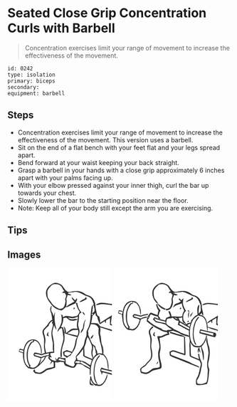 # Seated Close Grip Concentration Curls with Barbell
> Concentration exercises limit your range of movement to increase the effectiveness of the movement.

``` 
id: 0242 
type: isolation 
primary: biceps 
secondary:  
equipment: barbell 
``` 

## Steps

 - Concentration exercises limit your range of movement to increase the effectiveness of the movement. This version uses a barbell.
 - Sit on the end of a flat bench with your feet flat and your legs spread apart.
 - Bend forward at your waist keeping your back straight.
 - Grasp a barbell in your hands with a close grip approximately 6 inches apart with your palms facing up.
 - With your elbow pressed against your inner thigh, curl the bar up towards your chest.
 - Slowly lower the bar to the starting position near the floor.
 - Note: Keep all of your body still except the arm you are exercising.

## Tips


## Images

<svg width="176pt" height="300" viewBox="0 0 176 225" xmlns="http://www.w3.org/2000/svg">
  <g fill="#FFF">
    <path d="M0 0h176v60.83c-7.48.03-15.07-3.53-22.41-1-1.56.71-3.57 1.3-4.38 2.94 3.99.2 7.78-1.94 11.82-1.41 4.99.53 10.02.88 14.97 1.74V80c-6.65 4.3-13.31 8.57-19.98 12.83l.2-3.98c-.52-2.17-.74-4.4-1.38-6.54-1.06-.89-2.29-1.55-3.45-2.29-1.06-5.34-2.82-10.57-3.11-16.04-.16-5.69-2.5-11.72-7.25-15.11-3.15-2.61-7.71-2.32-10.74-5.15-5.93-4.84-14.2-5.48-21.39-3.69-2.98.67-6.57 1.44-9.03-.91-4.65-2.75-5.69-9.03-10.64-11.37-3.29-1.58-7.06-3.1-10.74-1.98-5.69 2.18-10.87 6.5-13 12.33-1.64 5.8.26 12.05 3.38 17.01 3.64 4.63 6.73 9.95 11.87 13.12 3.03 2.22 6.83 2.68 10.35 3.68 2.76-1.4 5.08-3.42 7.13-5.71 2.56.52 4.67-1.14 6.86-2.14 3.41-1.7 6.98-3.03 10.41-4.69.83 5.45 3.13 10.38 6.25 14.89-1.06 1.88-2 3.83-3.11 5.67-1.65 1.91-4.44 1.72-6.71 2.27-5.07 1.03-10.05-1.82-15.14-.61-1.01.42-1.99.88-2.95 1.4-.24-.38-.72-1.13-.96-1.51.21-.32.62-.95.82-1.26-1.45-.67-2.93-1.27-4.42-1.86.38.32 1.12.96 1.5 1.28.84 4.39.82 8.85.13 13.25-1.32 2.97-2.14 6.19-4.1 8.83-1.45 1.91-2.14 4.22-2.73 6.52 2.36-2.03 3.69-5.85 6.92-6.43.34.18 1.01.52 1.34.69.25 7.32 3.47 14.69 1.12 21.95-2.38 8.64-5.34 17.46-3.68 26.55.28-.06.84-.18 1.11-.24 1.23-1.65.6-3.82.63-5.72-.66-7.65 2.53-14.86 4.45-22.09.69-7.56.31-15.47-2.39-22.62-.64-.06-1.91-.16-2.54-.21l-.71-.31c2.39-4.74 3.9-9.78 3.93-15.14 1.64-.24 3.29-.62 4.95-.49 2.3 1.22 3.88 3.48 6.25 4.58 4.35 1.23 8.89.31 12.9-1.58-1.06 5.1-2.22 10.4-.29 15.46-3.3-.03-6.83-.89-9.98.41-3.35 1.97-6.21 4.64-9.3 6.96-.77-3.89-.01-9.34-4.38-11.25 1.85 3.65 2.18 7.65 1.79 11.66 6.92 2.38 13.9 4.56 21.06 6.12-1.25 2.63-2.47 5.33-2.78 8.26-.64 5.98-2.88 11.65-5.59 16.98a839.6 839.6 0 0 1-8.88-2.96c-2.14.97-4.28 1.95-6.39 2.97.35 2.09.43 4.28 1.25 6.26 1.73 1.29 4.14 1.78 5.15 3.9 1.43-1.05 2.81-2.15 4.13-3.34.48-.09 1.44-.28 1.92-.38 3.43-5.06 7.42-9.98 8.88-16.04 2.04-5.24 1.23-11.22 4.02-16.2 1.89-3.28 3.05-7.18 2.38-10.97-1.04-3.74-2.83-7.53-1.96-11.51.95-4.43 1.22-8.94 1.36-13.46.11-2.43 1.91-4.21 4.37-4.19-4.33-4.52-6.58-10.4-7.36-16.54l-2.75-.16c.74-2.52 3.41-5.11 1.95-7.86-1.01 1.21-2 2.44-2.99 3.69-1.84-1.97-3.62-3.99-5.47-5.94-.07 3.35 2.22 5.7 4.51 7.82-4.18 2.98-9.42 4.32-12.94 8.23-.23-.08-.69-.23-.92-.31.24-4.15 1.2-8.33.02-12.48.92-2.15 1.68-4.36 2.4-6.58 2.04.45 4.35 1.4 6.16-.21-1.68-1.22-6.01-.71-5.44-3.53 2.96-.5 5.97-.49 8.93-.95 6.93-1.89 13.21 2.66 19.23 5.45 3.04 1.29 6.55 1.72 9.08 4.02 3.52 2.74 4.71 7.31 5.96 11.38-1.51.98-3.15 2.09-3.5 4-2.48 11.17-.88 23.08-5.14 33.9-1.24 3.39-4.01 6.4-3.59 10.23.28 3.03-.29 6.02-1.63 8.75-2.2 4.59-1.52 10.12-4.5 14.38-3.64 5.61-7.56 11.04-11.82 16.19-.06 1.78.29 3.56.1 5.34-1.63 2.39-4.5 5.27-1.75 8.04-.55 1.42-1.6 2.71-2.47 4.01-4.72-.63-8.98-2.79-13.01-5.21-.02-2.82-.02-5.66-.52-8.45.38-.33 1.14-.97 1.52-1.3-4.31 1.72-8.61-.28-12.87-.99-1.06 1.49-2.11 2.98-3.16 4.47-.86-1.39-1.73-2.77-2.59-4.16.07 2.09.74 4.07 1.97 5.77 1.66.24 3.31.52 4.93.91-4.73-.5-9.83-.56-13.89-3.39-1.66-.62-2.29-2.22-2.73-3.8 1.26.21 2.54.46 3.81.68-.94-1.64-1.86-3.29-2.78-4.93l1.74-.33-1.48-.19c.19-.66.37-1.31.55-1.97 2.06-.19 4.12-.39 6.19-.6 0-3.38-.45-6.74-.23-10.12.48-7.17-1.75-14.11-2.82-21.12-.69-5.31 1.49-10.31 2.91-15.3.86 2.76 1.58 5.77 3.96 7.66-2.66-9.67-4.51-19.84-2.31-29.79-1.25 2.32-2.1 4.82-2.61 7.4-.49-2.58-1.33-5.08-2.82-7.26-2.38-3.36-.46-7.44-.51-11.17-2.57 3.12-3 7.17-1.53 10.9 1.84 4.25 1.95 8.89 2.61 13.4-3.72 1.34-5.81 4.69-7.78 7.87-2.68 4.28-8.11 6.88-8.77 12.28.08 3.47 1.96 6.59 2.33 10.03 1.02 4.98.11 10.03.23 15.04.05 3.54.96 6.98 1.45 10.47-1.65.61-3.29 1.27-4.91 1.97-4.04-.9-8.08-1.86-12.12-2.75-.75 1.13-1.5 2.26-2.26 3.38.48.95.95 1.91 1.43 2.87 3.78.86 7.61 1.76 10.99 3.73-2.2 5.62-4.07 12.6-10.26 15.07-2.78 1.64-5.74-.05-8.44-.92l1.86-1.33c-5.24-6.6-5.48-15.47-4.74-23.49.52-6.12 3.57-11.75 7.51-16.35l2.29-.2c.14-.45.44-1.35.59-1.8l.24-.84c2.51.4 4.99 1.45 6.52 3.57 3.9 5.1 5.01 11.73 5.01 18.01l.93.24c.69-6.75-.75-13.84-4.84-19.34-4.31-5.74-13.67-6.01-18.78-1.21-3.94 3.58-5.54 8.84-6.93 13.81-2.12-.5-4.21-1.16-6.38-1.37-.77 1.53-1.18 3.2-1.62 4.85 2.29 1.03 4.64 1.95 7.1 2.52-.19 8.92 1.05 19.44 8.86 25.11 3.17 1.25 6.76 1.5 10.16 1.38 6.16-2.4 10.31-7.89 14.98-12.31 2.37-2.29 3.68-5.39 4.85-8.41 1.76-.51 3.51-1.02 5.26-1.53-.41.91-1.25 2.75-1.66 3.67 1.23 2.35 3.19 4.14 5.48 5.46-.82 2.05-1.69 4.09-2.56 6.13 1.58-1.73 3.04-3.58 4.63-5.3 2.96 1.67 1.27 6.12 1.79 9.01-3.85 1.68-8.19 1.42-12.11 2.84-3.11 1.9-5.74 4.58-9.15 6-3.23 1.88-6.81-.24-10.05-.95.03-1.34-.24-2.61-.81-3.79-1.16.62-2 1.59-2.54 2.93 1.48 1.7 2.81 4.07 5.34 4.17 3.11.38 6.46 1.25 9.42-.26 3.09-1.22 5.42-3.65 8.16-5.42 4.77-1.38 9.72-2.22 14.26-4.34-.02-3.07-.05-6.15-.19-9.21 2.26.25 4.61.74 6.79-.21 2.62-1.15 5.37.11 8.01.52.08 2.22 1.29 4.02 2.59 5.71 4.75 1.16 9.26 3.95 14.3 3.45 2.81-.94 3.62-4.19 5.19-6.38 3.35-.6 6.72.23 9.79 1.56 3.29 3.32 7.65 5.24 11.84 7.14-.03 3.33-.14 6.67.16 9.99.24-.03.71-.08.95-.11 1.02-4.63-.11-9.6 1.17-14.26.89-7.81 4.24-16.07 11.52-19.94 2.17-2.04 4.92-.1 7.2.64.52.02 1.56.05 2.08.07 1.86 2.14 3.79 4.32 4.9 6.97 2.35 5.46 1.66 11.54 3.07 17.23-3.74-.82-7.6-1.45-10.98-3.36-2.15 2.21-3.56 5.76-.88 8.18.35 1.38.7 2.76 1.09 4.13.47-1.37.93-2.75 1.36-4.14 5.22 1.3 10.45 2.6 15.57 4.26V225H0V0m131.84 49.02c-.25.69-.76 2.08-1.02 2.77-3.37 1.78-6.82 3.44-9.87 5.75 4.36.58 7.88-2.6 11.71-4.11 2.13-1.16.03-3.15-.82-4.41m-20.3 18.32l.04 2.89c1.04-.66 1.81-1.59 2.43-2.64-.62-.07-1.85-.19-2.47-.25m14.67 6.87c.62 2.41 2.15 4.66 4.43 5.76-.35-2.67-1.76-4.95-4.43-5.76m1.15 27.26c-2.15 2.51-3.47 5.56-4.15 8.79 5.51-3.92 6.39-11.11 6.58-17.37.82-2.06 1.65-4.13 2.19-6.3-3.35 4.06-4.37 9.73-4.62 14.88m18.06 69.49c-.46 8.49-.68 18.51 5.64 25.07-.94-.05-2.83-.14-3.77-.19-2.44-2.46-4.61-5.3-5.32-8.77-.64-1.43-.08-3.67-1.82-4.33l-.55.08c.14 4.56-1.45 8.94-.96 13.54 1.87 2.13 4.66 1.98 7.26 1.83-.86-.72-1.6-1.7-2.68-2.1-3.76-.43-2.75-4.99-3.21-7.62 2.13 3.77 4.2 7.91 8.07 10.16 4.01.44 8.77 1.76 12.05-1.37 5.1-4.61 8.37-11.36 8.72-18.23-2.38 2.99-2.43 7.13-4.6 10.28-2.24 4.59-6.69 9.26-12.33 7.56-.86-3.08-2.65-5.79-3.58-8.84-2.1-7.08-2.03-14.62-.78-21.85 1.18-5.6 2.9-11.42 6.97-15.65 1.05-.89 1.4-2.08.94-3.41-6.96 5.77-9.07 15.28-10.05 23.84z"/>
    <path d="M69.29 35.44c2.32-2.67 4.34-6.08 7.74-7.46 4.64-.73 10.27-.53 13.56 3.35 2.53 2.32 2.69 6.37 5.81 8.14-2.04-.05-3.16 1.49-4.23 3 1.43-.11 2.85-.23 4.27-.36.77 1.3 1.63 2.55 2.3 3.9.44 2.42-.63 4.66-1.59 6.8 1.55 4.02-.08 8.1-1.43 11.92-1.31 4.04-6.7 5.67-10.24 3.55-4.47-2.53-9.46-5.19-11.72-10.07-2.17-3.3-5.68-6.03-6.08-10.23-.33-4.16-1.43-9.1 1.61-12.54zM143.89 63.64l1.29-.24c.68 2.87 2.08 5.7 1.52 8.74-.03 2.28-2.58 3.19-3.96 4.57.36-4.36 1.4-8.67 1.15-13.07zM143.3 80.99c1.76-1.59 3.47-3.23 5.15-4.9.11 1.46.21 2.91.31 4.37.6.48 1.82 1.44 2.42 1.92 1.04 4.48 2.48 8.85 4.64 12.94 2.67-1.81 5.39-3.55 8.07-5.34.54 1.24 1.11 2.47 1.72 3.68.27-1.73.48-3.47.69-5.21 2.17-1.2 4.35-2.4 6.53-3.59.03 3.72.04 7.44-.02 11.16 1.07.51 2.13 1.02 3.19 1.56v6.88c-6.59-1.86-13.18-3.73-19.69-5.86-1.4-1.61-2.6-3.51-4.47-4.62-3.46-1.04-7.17-.77-10.74-.8 1-4.01 1.79-8.08 2.2-12.19zM142.28 77.56c1.65-.42 2.18.16 1.59 1.73-1.65.46-2.18-.12-1.59-1.73zM102.4 83.74c2.19.54 4.38 1.12 6.63 1.37 3.46.22 6.56-1.54 9.69-2.71-.06 1.12-.2 3.37-.26 4.5-4.94-2.31-11.82 2.7-15.75-2.63-.08-.13-.23-.4-.31-.53z"/>
    <path d="M174.32 94.41c.64-4.09.69-8.26 1.68-12.29v13.31c-.42-.25-1.26-.76-1.68-1.02zM69.41 97.89c.98-3.64 3.11-7.24 7.03-8.21-.52 1.04-1.05 2.07-1.59 3.1 3.19 2.66 1.11 6.87.35 10.15-2.11 7.28-.78 14.92.96 22.12 1.22 5.41-1 11.29 1.39 16.44-4.2-.17-8.22 1.05-12.3 1.85-1.06-4.05-2.22-8.16-2.07-12.4-.15-4.35 1.9-8.66.31-12.95-.09-4.38-3.8-8.6-1.33-12.93 2.24-2.53 4.49-5.17 7.25-7.17m-3.24 15.84c1.09.73 2.23 1.39 3.42 1.97-.05-1.31-.54-2.51-1.13-3.65.34-1.36.67-2.72.93-4.09-1.89 1.31-2.95 3.53-3.22 5.77zM140.53 95.1c3.12.3 6.61-.05 9.28 1.91 1.55 1.28 2.98 2.87 3.75 4.75.44 3.71-.84 7.5.24 11.15 1.29 4.5 1.15 9.28 2.73 13.71 1.93 5.9 2.83 12.04 3.38 18.21-2.79-.55-5.66-.85-8.44-.06.26-3.2-1.02-6.26-2.83-8.83-.1-1.08-.19-2.15-.28-3.22-2.27-2.12-5.3-3.64-6.54-6.65-2.07-4.6-4.15-9.2-5.96-13.91l.71-.06-.14-.11c-.08-1.7-.15-3.42-.76-5.03 1.56-3.98 3.63-7.75 4.86-11.86m-.45 24.7c3.23-.21 4.36-4.42 4.99-7.1-2.29 1.7-4.7 4.16-4.99 7.1zM156.12 100.31c6.64 2.19 13.33 4.2 19.88 6.63v66.18c-1.87-.51-3.77-.93-5.66-1.34.54-9.39-.74-20.37-8.72-26.55.41-4.81.09-9.74-1.69-14.27-2.46-5.73-1.62-12.13-3.38-18.03-1.21-4.19 1.36-8.61-.43-12.62zM109.64 105.46c3.07-.7 6.28-.6 9.41-.85.61 3.31.73 6.95-1.2 9.87-5.6-1.63-11.42-2.3-16.98-4.11 2.97-1.55 5.79-3.38 8.77-4.91zM132.7 124.12c.26-2.67 1.32-5.15 2.41-7.58 3 4.08 4.65 8.84 6.59 13.47 2.26 4.83-1.03 9.93-.07 14.94-.04 3.07 1.74 5.74 2.03 8.72-4.71-.84-8.84-3.66-13.4-5.09-.77-4.12-.27-8.34-.81-12.47l-1.34-.88c.31.1.94.28 1.25.38.59-3.99 3.06-7.43 3.34-11.49zM40.68 122.46c.96-.93 3.49.02 2.53 1.43-3.99.57-5.93 4.49-7.43 7.82-3.84 7.38-4 16.11-2.73 24.16.41 4.21 3.74 7.55 3.65 11.85-5.87-3.25-8.36-10.4-8.44-16.79-.07-5.95-.49-12.18 2.01-17.75 1.69-4.9 5.44-9.05 10.41-10.72z"/>
    <path d="M143.56 140.97c.73-3.22 1-6.5 1.01-9.8 3.94 3.78 3.45 9.71 5.09 14.57-1.93 1.88-3.74 3.88-5.23 6.12-.22-3.64-1.81-7.22-.87-10.89zM116.6 149.7c4.62-3.41 7.5-8.55 11.21-12.85-.14 3.88.04 7.77-.14 11.65 4.04 3.73 9.82 4.55 14.57 7.12-.88 2.89-1.75 5.79-2.57 8.7-2.61-1.76-5.33-3.35-8.05-4.91l1.67-1.08c-.67.19-1.32.45-1.94.76-4.03-2.5-8.72-2.85-13.25-3.71.16-2.05-2.17-3.75-1.5-5.68zM19.8 140.12c1.25-3.45 4.62-.63 7.06-.61-.13.86-.39 2.58-.52 3.43-2.28-.68-4.51-1.55-6.54-2.82zM96.06 142.85c3.67-3.11 8.1-.46 11.94.76-1.42 2.68-4.22 3.74-6.62 5.29-1.68-.71-3.35-1.44-5.02-2.16-.14-1.3-.24-2.59-.3-3.89zM58.12 147.48c3.51-2.31 7.92-2.32 11.86-3.53-.06.7-.17 2.1-.22 2.8-4.03 1.47-8.82 1.15-12.26 3.89-3.93-1.23-7.98-2.14-11.79-3.68l-.13-1.11c3.98-1.63 8.34 1.54 12.54 1.63zM57.94 152.43c1.2-1.67 3.42-1.79 5.18-2.51-1.24 5.39-6.11 8.26-9.01 12.59 1.17-3.28 2.92-6.56 2.55-10.16l1.28.08zM85.68 155.47c.66-.87.9-2.58 2.33-2.44 2.71.43 5.28 1.42 7.9 2.17.32.83.63 1.67.95 2.5-3.79-.36-7.52-1.21-11.18-2.23zM114.96 157.76c2.41-.3 4.82-.45 7.25-.28 0 1.03-.01 2.07-.01 3.11-2.31.23-4.7.46-6.82-.74-.35.2-1.06.59-1.42.78.33-.96.66-1.92 1-2.87z"/>
    <path d="M122.45 160.19c.66-.87 1.32-1.73 1.98-2.6 4.87 3.03 10.23 5.42 14.43 9.4.14.55.4 1.65.53 2.19-3.93-1.86-7.61-4.21-11.53-6.09-1.78-1.02-3.58-1.99-5.41-2.9zM158.38 170.93c5.94 1.03 11.77 2.58 17.62 4.04v3.38c-5.92-1.94-12.05-3.08-18.05-4.71.11-.68.32-2.03.43-2.71z"/>
  </g>
  <g fill="#333">
    <path d="M78.49 25.77c3.68-1.12 7.45.4 10.74 1.98 4.95 2.34 5.99 8.62 10.64 11.37 2.46 2.35 6.05 1.58 9.03.91 7.19-1.79 15.46-1.15 21.39 3.69 3.03 2.83 7.59 2.54 10.74 5.15 4.75 3.39 7.09 9.42 7.25 15.11.29 5.47 2.05 10.7 3.11 16.04 1.16.74 2.39 1.4 3.45 2.29.64 2.14.86 4.37 1.38 6.54l-.2 3.98C162.69 88.57 169.35 84.3 176 80v2.12c-.99 4.03-1.04 8.2-1.68 12.29.42.26 1.26.77 1.68 1.02v2.15c-1.06-.54-2.12-1.05-3.19-1.56.06-3.72.05-7.44.02-11.16-2.18 1.19-4.36 2.39-6.53 3.59-.21 1.74-.42 3.48-.69 5.21-.61-1.21-1.18-2.44-1.72-3.68-2.68 1.79-5.4 3.53-8.07 5.34-2.16-4.09-3.6-8.46-4.64-12.94-.6-.48-1.82-1.44-2.42-1.92-.1-1.46-.2-2.91-.31-4.37a148.95 148.95 0 0 1-5.15 4.9c-.41 4.11-1.2 8.18-2.2 12.19 3.57.03 7.28-.24 10.74.8 1.87 1.11 3.07 3.01 4.47 4.62 6.51 2.13 13.1 4 19.69 5.86v2.48c-6.55-2.43-13.24-4.44-19.88-6.63 1.79 4.01-.78 8.43.43 12.62 1.76 5.9.92 12.3 3.38 18.03 1.78 4.53 2.1 9.46 1.69 14.27 7.98 6.18 9.26 17.16 8.72 26.55 1.89.41 3.79.83 5.66 1.34v1.85c-5.85-1.46-11.68-3.01-17.62-4.04-.11.68-.32 2.03-.43 2.71 6 1.63 12.13 2.77 18.05 4.71v2.23c-5.12-1.66-10.35-2.96-15.57-4.26-.43 1.39-.89 2.77-1.36 4.14-.39-1.37-.74-2.75-1.09-4.13-2.68-2.42-1.27-5.97.88-8.18 3.38 1.91 7.24 2.54 10.98 3.36-1.41-5.69-.72-11.77-3.07-17.23-1.11-2.65-3.04-4.83-4.9-6.97-.52-.02-1.56-.05-2.08-.07-2.28-.74-5.03-2.68-7.2-.64-7.28 3.87-10.63 12.13-11.52 19.94-1.28 4.66-.15 9.63-1.17 14.26-.24.03-.71.08-.95.11-.3-3.32-.19-6.66-.16-9.99-4.19-1.9-8.55-3.82-11.84-7.14-3.07-1.33-6.44-2.16-9.79-1.56-1.57 2.19-2.38 5.44-5.19 6.38-5.04.5-9.55-2.29-14.3-3.45-1.3-1.69-2.51-3.49-2.59-5.71-2.64-.41-5.39-1.67-8.01-.52-2.18.95-4.53.46-6.79.21.14 3.06.17 6.14.19 9.21-4.54 2.12-9.49 2.96-14.26 4.34-2.74 1.77-5.07 4.2-8.16 5.42-2.96 1.51-6.31.64-9.42.26-2.53-.1-3.86-2.47-5.34-4.17.54-1.34 1.38-2.31 2.54-2.93.57 1.18.84 2.45.81 3.79 3.24.71 6.82 2.83 10.05.95 3.41-1.42 6.04-4.1 9.15-6 3.92-1.42 8.26-1.16 12.11-2.84-.52-2.89 1.17-7.34-1.79-9.01-1.59 1.72-3.05 3.57-4.63 5.3.87-2.04 1.74-4.08 2.56-6.13-2.29-1.32-4.25-3.11-5.48-5.46.41-.92 1.25-2.76 1.66-3.67-1.75.51-3.5 1.02-5.26 1.53-1.17 3.02-2.48 6.12-4.85 8.41-4.67 4.42-8.82 9.91-14.98 12.31-3.4.12-6.99-.13-10.16-1.38-7.81-5.67-9.05-16.19-8.86-25.11-2.46-.57-4.81-1.49-7.1-2.52.44-1.65.85-3.32 1.62-4.85 2.17.21 4.26.87 6.38 1.37 1.39-4.97 2.99-10.23 6.93-13.81 5.11-4.8 14.47-4.53 18.78 1.21 4.09 5.5 5.53 12.59 4.84 19.34l-.93-.24c0-6.28-1.11-12.91-5.01-18.01-1.53-2.12-4.01-3.17-6.52-3.57l-.24.84c-.15.45-.45 1.35-.59 1.8l-2.29.2c-3.94 4.6-6.99 10.23-7.51 16.35-.74 8.02-.5 16.89 4.74 23.49l-1.86 1.33c2.7.87 5.66 2.56 8.44.92 6.19-2.47 8.06-9.45 10.26-15.07-3.38-1.97-7.21-2.87-10.99-3.73-.48-.96-.95-1.92-1.43-2.87.76-1.12 1.51-2.25 2.26-3.38 4.04.89 8.08 1.85 12.12 2.75 1.62-.7 3.26-1.36 4.91-1.97-.49-3.49-1.4-6.93-1.45-10.47-.12-5.01.79-10.06-.23-15.04-.37-3.44-2.25-6.56-2.33-10.03.66-5.4 6.09-8 8.77-12.28 1.97-3.18 4.06-6.53 7.78-7.87-.66-4.51-.77-9.15-2.61-13.4-1.47-3.73-1.04-7.78 1.53-10.9.05 3.73-1.87 7.81.51 11.17 1.49 2.18 2.33 4.68 2.82 7.26.51-2.58 1.36-5.08 2.61-7.4-2.2 9.95-.35 20.12 2.31 29.79-2.38-1.89-3.1-4.9-3.96-7.66-1.42 4.99-3.6 9.99-2.91 15.3 1.07 7.01 3.3 13.95 2.82 21.12-.22 3.38.23 6.74.23 10.12-2.07.21-4.13.41-6.19.6-.18.66-.36 1.31-.55 1.97l1.48.19-1.74.33c.92 1.64 1.84 3.29 2.78 4.93-1.27-.22-2.55-.47-3.81-.68.44 1.58 1.07 3.18 2.73 3.8 4.06 2.83 9.16 2.89 13.89 3.39-1.62-.39-3.27-.67-4.93-.91-1.23-1.7-1.9-3.68-1.97-5.77.86 1.39 1.73 2.77 2.59 4.16 1.05-1.49 2.1-2.98 3.16-4.47 4.26.71 8.56 2.71 12.87.99-.38.33-1.14.97-1.52 1.3.5 2.79.5 5.63.52 8.45 4.03 2.42 8.29 4.58 13.01 5.21.87-1.3 1.92-2.59 2.47-4.01-2.75-2.77.12-5.65 1.75-8.04.19-1.78-.16-3.56-.1-5.34 4.26-5.15 8.18-10.58 11.82-16.19 2.98-4.26 2.3-9.79 4.5-14.38 1.34-2.73 1.91-5.72 1.63-8.75-.42-3.83 2.35-6.84 3.59-10.23 4.26-10.82 2.66-22.73 5.14-33.9.35-1.91 1.99-3.02 3.5-4-1.25-4.07-2.44-8.64-5.96-11.38-2.53-2.3-6.04-2.73-9.08-4.02-6.02-2.79-12.3-7.34-19.23-5.45-2.96.46-5.97.45-8.93.95-.57 2.82 3.76 2.31 5.44 3.53-1.81 1.61-4.12.66-6.16.21-.72 2.22-1.48 4.43-2.4 6.58 1.18 4.15.22 8.33-.02 12.48.23.08.69.23.92.31 3.52-3.91 8.76-5.25 12.94-8.23-2.29-2.12-4.58-4.47-4.51-7.82 1.85 1.95 3.63 3.97 5.47 5.94.99-1.25 1.98-2.48 2.99-3.69 1.46 2.75-1.21 5.34-1.95 7.86l2.75.16c.78 6.14 3.03 12.02 7.36 16.54-2.46-.02-4.26 1.76-4.37 4.19-.14 4.52-.41 9.03-1.36 13.46-.87 3.98.92 7.77 1.96 11.51.67 3.79-.49 7.69-2.38 10.97-2.79 4.98-1.98 10.96-4.02 16.2-1.46 6.06-5.45 10.98-8.88 16.04-.48.1-1.44.29-1.92.38-1.32 1.19-2.7 2.29-4.13 3.34-1.01-2.12-3.42-2.61-5.15-3.9-.82-1.98-.9-4.17-1.25-6.26 2.11-1.02 4.25-2 6.39-2.97 2.95 1 5.91 1.99 8.88 2.96 2.71-5.33 4.95-11 5.59-16.98.31-2.93 1.53-5.63 2.78-8.26-7.16-1.56-14.14-3.74-21.06-6.12.39-4.01.06-8.01-1.79-11.66 4.37 1.91 3.61 7.36 4.38 11.25 3.09-2.32 5.95-4.99 9.3-6.96 3.15-1.3 6.68-.44 9.98-.41-1.93-5.06-.77-10.36.29-15.46-4.01 1.89-8.55 2.81-12.9 1.58-2.37-1.1-3.95-3.36-6.25-4.58-1.66-.13-3.31.25-4.95.49-.03 5.36-1.54 10.4-3.93 15.14l.71.31c.63.05 1.9.15 2.54.21 2.7 7.15 3.08 15.06 2.39 22.62-1.92 7.23-5.11 14.44-4.45 22.09-.03 1.9.6 4.07-.63 5.72-.27.06-.83.18-1.11.24-1.66-9.09 1.3-17.91 3.68-26.55 2.35-7.26-.87-14.63-1.12-21.95-.33-.17-1-.51-1.34-.69-3.23.58-4.56 4.4-6.92 6.43.59-2.3 1.28-4.61 2.73-6.52 1.96-2.64 2.78-5.86 4.1-8.83.69-4.4.71-8.86-.13-13.25-.38-.32-1.12-.96-1.5-1.28 1.49.59 2.97 1.19 4.42 1.86-.2.31-.61.94-.82 1.26.24.38.72 1.13.96 1.51.96-.52 1.94-.98 2.95-1.4 5.09-1.21 10.07 1.64 15.14.61 2.27-.55 5.06-.36 6.71-2.27 1.11-1.84 2.05-3.79 3.11-5.67-3.12-4.51-5.42-9.44-6.25-14.89-3.43 1.66-7 2.99-10.41 4.69-2.19 1-4.3 2.66-6.86 2.14-2.05 2.29-4.37 4.31-7.13 5.71-3.52-1-7.32-1.46-10.35-3.68-5.14-3.17-8.23-8.49-11.87-13.12-3.12-4.96-5.02-11.21-3.38-17.01 2.13-5.83 7.31-10.15 13-12.33m-9.2 9.67c-3.04 3.44-1.94 8.38-1.61 12.54.4 4.2 3.91 6.93 6.08 10.23 2.26 4.88 7.25 7.54 11.72 10.07 3.54 2.12 8.93.49 10.24-3.55 1.35-3.82 2.98-7.9 1.43-11.92.96-2.14 2.03-4.38 1.59-6.8-.67-1.35-1.53-2.6-2.3-3.9-1.42.13-2.84.25-4.27.36 1.07-1.51 2.19-3.05 4.23-3-3.12-1.77-3.28-5.82-5.81-8.14-3.29-3.88-8.92-4.08-13.56-3.35-3.4 1.38-5.42 4.79-7.74 7.46m74.6 28.2c.25 4.4-.79 8.71-1.15 13.07 1.38-1.38 3.93-2.29 3.96-4.57.56-3.04-.84-5.87-1.52-8.74l-1.29.24m-1.61 13.92c-.59 1.61-.06 2.19 1.59 1.73.59-1.57.06-2.15-1.59-1.73m-39.88 6.18c.08.13.23.4.31.53 3.93 5.33 10.81.32 15.75 2.63.06-1.13.2-3.38.26-4.5-3.13 1.17-6.23 2.93-9.69 2.71-2.25-.25-4.44-.83-6.63-1.37M69.41 97.89c-2.76 2-5.01 4.64-7.25 7.17-2.47 4.33 1.24 8.55 1.33 12.93 1.59 4.29-.46 8.6-.31 12.95-.15 4.24 1.01 8.35 2.07 12.4 4.08-.8 8.1-2.02 12.3-1.85-2.39-5.15-.17-11.03-1.39-16.44-1.74-7.2-3.07-14.84-.96-22.12.76-3.28 2.84-7.49-.35-10.15.54-1.03 1.07-2.06 1.59-3.1-3.92.97-6.05 4.57-7.03 8.21m71.12-2.79c-1.23 4.11-3.3 7.88-4.86 11.86.61 1.61.68 3.33.76 5.03l.14.11-.71.06c1.81 4.71 3.89 9.31 5.96 13.91 1.24 3.01 4.27 4.53 6.54 6.65.09 1.07.18 2.14.28 3.22 1.81 2.57 3.09 5.63 2.83 8.83 2.78-.79 5.65-.49 8.44.06-.55-6.17-1.45-12.31-3.38-18.21-1.58-4.43-1.44-9.21-2.73-13.71-1.08-3.65.2-7.44-.24-11.15-.77-1.88-2.2-3.47-3.75-4.75-2.67-1.96-6.16-1.61-9.28-1.91m-30.89 10.36c-2.98 1.53-5.8 3.36-8.77 4.91 5.56 1.81 11.38 2.48 16.98 4.11 1.93-2.92 1.81-6.56 1.2-9.87-3.13.25-6.34.15-9.41.85m23.06 18.66c-.28 4.06-2.75 7.5-3.34 11.49-.31-.1-.94-.28-1.25-.38l1.34.88c.54 4.13.04 8.35.81 12.47 4.56 1.43 8.69 4.25 13.4 5.09-.29-2.98-2.07-5.65-2.03-8.72-.96-5.01 2.33-10.11.07-14.94-1.94-4.63-3.59-9.39-6.59-13.47-1.09 2.43-2.15 4.91-2.41 7.58m-92.02-1.66c-4.97 1.67-8.72 5.82-10.41 10.72-2.5 5.57-2.08 11.8-2.01 17.75.08 6.39 2.57 13.54 8.44 16.79.09-4.3-3.24-7.64-3.65-11.85-1.27-8.05-1.11-16.78 2.73-24.16 1.5-3.33 3.44-7.25 7.43-7.82.96-1.41-1.57-2.36-2.53-1.43m102.88 18.51c-.94 3.67.65 7.25.87 10.89 1.49-2.24 3.3-4.24 5.23-6.12-1.64-4.86-1.15-10.79-5.09-14.57-.01 3.3-.28 6.58-1.01 9.8m-26.96 8.73c-.67 1.93 1.66 3.63 1.5 5.68 4.53.86 9.22 1.21 13.25 3.71.62-.31 1.27-.57 1.94-.76l-1.67 1.08c2.72 1.56 5.44 3.15 8.05 4.91.82-2.91 1.69-5.81 2.57-8.7-4.75-2.57-10.53-3.39-14.57-7.12.18-3.88 0-7.77.14-11.65-3.71 4.3-6.59 9.44-11.21 12.85m-96.8-9.58c2.03 1.27 4.26 2.14 6.54 2.82.13-.85.39-2.57.52-3.43-2.44-.02-5.81-2.84-7.06.61m76.26 2.73c.06 1.3.16 2.59.3 3.89 1.67.72 3.34 1.45 5.02 2.16 2.4-1.55 5.2-2.61 6.62-5.29-3.84-1.22-8.27-3.87-11.94-.76m-37.94 4.63c-4.2-.09-8.56-3.26-12.54-1.63l.13 1.11c3.81 1.54 7.86 2.45 11.79 3.68 3.44-2.74 8.23-2.42 12.26-3.89.05-.7.16-2.1.22-2.8-3.94 1.21-8.35 1.22-11.86 3.53m-.18 4.95l-1.28-.08c.37 3.6-1.38 6.88-2.55 10.16 2.9-4.33 7.77-7.2 9.01-12.59-1.76.72-3.98.84-5.18 2.51m27.74 3.04c3.66 1.02 7.39 1.87 11.18 2.23-.32-.83-.63-1.67-.95-2.5-2.62-.75-5.19-1.74-7.9-2.17-1.43-.14-1.67 1.57-2.33 2.44m29.28 2.29c-.34.95-.67 1.91-1 2.87.36-.19 1.07-.58 1.42-.78 2.12 1.2 4.51.97 6.82.74 0-1.04.01-2.08.01-3.11-2.43-.17-4.84-.02-7.25.28m7.49 2.43c1.83.91 3.63 1.88 5.41 2.9 3.92 1.88 7.6 4.23 11.53 6.09-.13-.54-.39-1.64-.53-2.19-4.2-3.98-9.56-6.37-14.43-9.4-.66.87-1.32 1.73-1.98 2.6z"/>
    <path d="M131.84 49.02c.85 1.26 2.95 3.25.82 4.41-3.83 1.51-7.35 4.69-11.71 4.11 3.05-2.31 6.5-3.97 9.87-5.75.26-.69.77-2.08 1.02-2.77zM153.59 59.83c7.34-2.53 14.93 1.03 22.41 1v2.27c-4.95-.86-9.98-1.21-14.97-1.74-4.04-.53-7.83 1.61-11.82 1.41.81-1.64 2.82-2.23 4.38-2.94zM111.54 67.34c.62.06 1.85.18 2.47.25-.62 1.05-1.39 1.98-2.43 2.64l-.04-2.89zM126.21 74.21c2.67.81 4.08 3.09 4.43 5.76-2.28-1.1-3.81-3.35-4.43-5.76zM127.36 101.47c.25-5.15 1.27-10.82 4.62-14.88-.54 2.17-1.37 4.24-2.19 6.3-.19 6.26-1.07 13.45-6.58 17.37.68-3.23 2-6.28 4.15-8.79zM66.17 113.73c.27-2.24 1.33-4.46 3.22-5.77-.26 1.37-.59 2.73-.93 4.09.59 1.14 1.08 2.34 1.13 3.65-1.19-.58-2.33-1.24-3.42-1.97zM140.08 119.8c.29-2.94 2.7-5.4 4.99-7.1-.63 2.68-1.76 6.89-4.99 7.1zM145.42 170.96c.98-8.56 3.09-18.07 10.05-23.84.46 1.33.11 2.52-.94 3.41-4.07 4.23-5.79 10.05-6.97 15.65-1.25 7.23-1.32 14.77.78 21.85.93 3.05 2.72 5.76 3.58 8.84 5.64 1.7 10.09-2.97 12.33-7.56 2.17-3.15 2.22-7.29 4.6-10.28-.35 6.87-3.62 13.62-8.72 18.23-3.28 3.13-8.04 1.81-12.05 1.37-3.87-2.25-5.94-6.39-8.07-10.16.46 2.63-.55 7.19 3.21 7.62 1.08.4 1.82 1.38 2.68 2.1-2.6.15-5.39.3-7.26-1.83-.49-4.6 1.1-8.98.96-13.54l.55-.08c1.74.66 1.18 2.9 1.82 4.33.71 3.47 2.88 6.31 5.32 8.77.94.05 2.83.14 3.77.19-6.32-6.56-6.1-16.58-5.64-25.07z"/>
  </g>
</svg>

<svg width="176pt" height="300" viewBox="0 0 176 225" xmlns="http://www.w3.org/2000/svg">
  <g fill="#FFF">
    <path d="M0 0h176v60.95c-8.7.04-18.4-4.3-26.35.91-.11.25-.33.74-.44.98 3.65.23 7.03-2.25 10.79-1.69 5.33.62 10.7.99 16 1.81v17.26c-6.07 4.6-13.7 7.17-18.82 12.92-.96-6.4-5.15-14.23-12.71-13.52 1.36-1 2.65-2.1 3.87-3.26.14 1.84.95 3.29 2.43 4.36.77-5.02-2.11-9.69-2.28-14.69-.01-6.54-2.22-13.78-7.95-17.53-2.82-2.25-6.86-1.9-9.58-4.32-3.99-3.32-9.09-5.09-14.27-5.11-4.68-.41-9.08 1.94-13.73 1.57-5.29-1.46-7.66-6.82-10.78-10.78-3.49-3.01-8.39-4.99-13.04-4.3-6.23 2.1-11.96 6.9-13.9 13.34-1.56 8.36 2.58 17.31 9.46 22.16-.68-4.88-6.03-7.32-6.82-12.19-.61-3.55-1.01-7.3-.14-10.84 2.1-3.73 4.95-7.23 8.45-9.71 4.82-1.31 10.96-.95 14.45 3.08 2.23 2.42 2.91 5.94 5.53 8.05-1.82.23-2.88 1.68-3.96 2.98 1.26-.11 2.53-.19 3.8-.22 1.13 1.1 2.04 2.4 3.03 3.61-.3 2.41-.92 4.75-1.8 7.01 1.33 4.47-.26 9.07-2.14 13.13-1.45 2.89-5.01 3.06-7.8 3.42.2.55.58 1.67.78 2.22 3.06.2 6.32-.81 8.25-3.3 3.29-4.58 4.39-10.53 2.81-15.97.95-2.15 1.72-4.37 2.44-6.62 2.05.49 4.4 1.54 6.16-.24-2.57-.95-5.13-1.92-7.64-3.01 5.28-.94 10.64-1.27 15.95-1.98 7.02 1.45 12.87 6.03 19.77 7.86 6.3 2.08 8.06 8.92 10.51 14.3.15 3.41.56 6.87.21 10.27-.88 1.64-2.3 2.91-3.47 4.33-.47-4.86.75-9.6 1.2-14.36-.21-.11-.62-.33-.82-.44-4.03 4.66-2.54 11.1-2.1 16.63-4.66 1.49-7.34 5.72-10.47 9.15-.44 1.5-.89 3-1.34 4.51-2.88-.37-5.47.94-7.7 2.64-.54-.23-1.62-.7-2.16-.93-.43.19-1.28.56-1.71.75l.91-.85c-1.18-1.6-3.22-1.7-4.75-2.76-2.84-1.22-3.57-4.53-5.09-6.91 2.15-.04 4.31-.3 6.35-1.03.15 2.56-.28 5.42 1.22 7.68 1.24 2.06 3.66 2.93 5.83 3.63-1.9-2.87-5.07-5.36-5.28-9.05-.42-4.8.41-10.24 4.71-13.13-1.98-3.42-4.06-6.9-4.93-10.8-.8-3.55.11-7.15.52-10.68-1.22 1.14-2.4 2.33-3.58 3.52-1.07-1.07-2.13-2.14-3.19-3.21-.46.51-.92 1.02-1.38 1.54 1.24 1.17 2.47 2.36 3.7 3.56-2.44 2.45-5.88 3.02-8.92 4.33-1.91.83-2.55 2.99-3.5 4.65-.42.43-1.26 1.27-1.67 1.69 2.46-1.25 4.56-3.09 7.02-4.33 2.98-1.14 6.05-1.99 9.04-3.1-.24 4.52 2.01 8.37 3.71 12.35-1.71 2.82-3.26 5.78-3.08 9.19-5.94 1.94-12.04-.15-18.09.73-.59-2.82-1.28-5.68-2.75-8.19-.49-1.62-3.39-.77-2.1.96.75 2.27 1.67 4.48 2.36 6.77-2.24.79-4.45 1.64-6.6 2.65-.6 1.53-1.2 3.05-1.79 4.59-3.47-1.34-7.11-2.18-10.8-2.62.75-.05 2.24-.16 2.98-.21a40.09 40.09 0 0 0-3.32-4.86c.53-3.27 1.4-6.52 3.31-9.28-2.3-3.33-5.44-6.23-5.32-10.64-.7.03-1.41.08-2.1.14.53 3.74 1.78 7.33 3.96 10.43-.83 2.49-1.25 5.1-1.45 7.72-3.75-1.12-7.39-2.58-10.98-4.13-3.69 1.08-3.4 5.94-7.02 6.86 1.45.37 2.92.7 4.39 1.01-.06-2.03 1.08-3.64 2.31-5.12 3.14 1.62 6.5 2.7 9.94 3.49 2.16.36 2.4 2.95 3.28 4.54-2.42-1.09-4.82-2.26-7.33-3.14-.85 1.21-1.69 2.42-2.52 3.64 1.68 1.71 3.33 3.43 5 5.14 5.36 1.05 10.82 1.95 16 3.71 3.51 2.94 6.82 6.2 11.01 8.22-1.41.35-2.81.7-4.21 1.05-1.78-.83-3.41-.01-4.78 1.15-2.94-.7-6.35-.8-8.57-3.14.05-.5.16-1.49.22-1.99l-1.09 1.45C71.24 99.1 63.54 94.25 57 88.13c.98-1.47 1.99-2.92 3.01-4.36-.85-.08-2.56-.26-3.41-.34-.59 2.22-.94 4.48-1.11 6.77 6.69 5.81 14.12 10.85 22.26 14.4 3.47 2.25 7.35 3.96 11.58 3.73l1.59 2.37a76.063 76.063 0 0 0-10.95 4.68c-2.24-.03-4.48.02-6.71.19 1.05 5.85 3.69 11.41 3.6 17.45.18 3.45-1.81 6.51-1.99 9.91-.23 4.37.14 8.78 1.14 13.05.79 3.57 1.99 7.2 1.41 10.89-2.24 2.17-5.68 1.52-8.48 2.26-4.78.23-7.37 4.9-11.58 6.54-3.34 2.11-7.33.51-10.68-.71-.2-1.81-.85-4.1.74-5.47 2.36-2.05 5.65-2.92 7.44-5.63 2.75-3.94 7.21-6.52 9.02-11.14 2.27-5.71.68-11.97-.46-17.76-1.18-5.87 1.84-11.73.04-17.53-.28-3.53-2.67-6.72-1.98-10.33.25-3.12 3.36-4.63 5.19-6.77-.5-.63-1.01-1.25-1.52-1.87-2.24 3.01-5.83 5.46-6.19 9.5.01 3.49 2 6.62 2.33 10.08 1.36 6.96-.82 14.09.94 21.01.93 5.94 1.86 13.47-3.28 17.84-2.64 2.07-4.51 4.86-6.77 7.28-2.9 1.8-5.73 3.71-7.86 6.43.28 2.22.75 4.4 1.3 6.56 3.97 1.22 8.44 3 12.45.95 3.43-1.3 5.82-4.55 9.51-5.23 3.56-.94 7.14-1.81 10.72-2.67 3.01-.99 2.36-4.81 2.16-7.26-1.57-7.26-4.44-14.78-2.39-22.26 2.13-7.42-.4-14.97-.84-22.42 5.86-.5 10.47-4.88 16.35-5.3-.2-1.63-.48-3.24-.84-4.83 2.41-.63 4.74-1.56 7.21-1.94 4 1.71 8.39 2.55 12.02 5.04 4.51 2.83 9.74 4.11 14.91 5.15.23-3.62-3.69-3.2-5.92-4.15-7.06-1.57-12.83-6.14-19.46-8.69-3.75-4.14-9.9-4.87-13.05-9.66.34-2.41.43-4.88 1.1-7.24 2.76-2.22 6.86-.31 9.72-2.64 2.95 2.51 5.83 5.68 10.08 5.38-.27 2.31-.78 4.58-1.34 6.84 6.48 2.86 12.35 6.89 18.82 9.76-.11 4.36-.43 8.79.72 13.06 1.41 4.55-.59 9.17-.09 13.8.46 5.11.09 10.24.44 15.35.18 1.6 2.04 2.13 3.26 2.78 4.47 1.85 8.94 3.72 13.43 5.54.76 1.78 1.69 3.52 2.11 5.43.14 3.53-1.51 6.76-2.06 10.19-.77 4.84-2.04 9.69-4.64 13.89-2.05 3.23-1.42 7.29-.99 10.89 1.36 1.28 3.34.83 5.03.86 4.41-.09 8.73-1.01 13.03-1.88 3.45-7.49 2.63-15.94 4.13-23.88-1.03-3.85-2.87-7.77-1.78-11.84 1.94-7.82 3.15-16.01 1.96-24.04-.52-3.8-2.65-7.17-3.03-10.99-.33-2.67-.65-5.34-1.02-8-.44 2.55-2.17 5.17-1.24 7.83 1.71 6.22 3.56 12.51 3.54 19.03-.46 7.68-2.96 15.26-2.08 23.01.24 2.48 1.38 4.87.99 7.39-.79 6.21.15 12.75-2.37 18.66-4.58 2.61-10.21 4.05-15.23 1.88-.43-1.59-.66-3.21-.92-4.82 4.26-5.85 6.48-13 7.34-20.12 1.19-4.1 2.04-8.66-.07-12.63-1.94-3.73-2.79-7.85-3.28-11.99-.25-.13-.73-.38-.98-.5-.23.12-.69.34-.93.46.31 2.98 1.03 5.89 1.61 8.83-4.46-1.94-8.95-3.8-13.44-5.64-.96-7.55-.23-15.17-1.14-22.72 1.78 2.67 3.42 5.81 6.36 7.41 3.79.96 7.99 1.85 11.68-.01.19 4.04 1.52 7.88 2.19 11.84.71 3.82.87 7.74 1.91 11.49 1.04-4.71.69-9.59.1-14.34-.8-3.33-2.69-6.31-3.35-9.7 4.1-3.85 6.9-8.86 8.36-14.27.24-1.5 1.67-3.49-.37-4.49-1.32 5.91-3.54 11.93-7.99 16.22-3.07 3.03-7.77 2.17-11.55 1.36-5.09-2.86-6.8-8.97-7.67-14.35-1.26-9.36-.32-19.3 4.07-27.77 2.05-3.91 5.8-6.37 9.38-8.73 3.52.94 7.82 1.06 9.94 4.51 5.18 6.06 3.92 14.41 5.72 21.64-4.05-.91-8.05-2.01-12.08-3a19.02 19.02 0 0 0-1.47 6.56c8.6 2.68 17.47 4.4 26.09 7 2.1-1.85 3.07-5.22.93-7.43-4.35-.98-8.72-1.93-13.05-3 .08-2.18.1-4.37.07-6.55 5.24 3.52 11.82 4.11 17.6 6.46V225H0V0m131.82 49.07c-.25.68-.76 2.04-1.02 2.72-3.32 1.74-6.72 3.38-9.72 5.65.64.03 1.92.1 2.55.14 3.09-1.68 6.52-2.68 9.47-4.62 1.51-1.34-.56-2.76-1.28-3.89M22.07 59.06c-5.09 4.76-6.82 11.94-7.67 18.6l-1.21-.28c1.75 6.84.72 14.49 4.57 20.77 1.98 2.88 4.26 6.61 8.17 6.75 3.15.37 6.74 1.42 9.63-.47 5.73-3.7 8.51-10.35 9.74-16.82 3-2.69 7.31-2.59 10.97-3.76-.21-.33-.64-.99-.86-1.31-2.5.18-4.97.78-7.35 1.57-1.36.35-2.58 1.89-4.07 1.08-3.52-1.09-7.13-1.93-10.54-3.36.35-.43 1.04-1.27 1.39-1.7 3.81.44 7.43 1.89 11.24 2.39 3.7-2.45 8.4-2.24 12.46-3.84-.3-.27-.89-.81-1.18-1.08-3.72.78-7.71 1.04-11.1 2.88-3.83-.63-7.55-1.83-11.36-2.55-1.75.03-2.31 2.04-3.38 3.12.55.97 1.07 1.94 1.59 2.93 3.51 1.31 7.99 1.07 10.65 4-1.79 5.97-4.29 13.11-10.87 15.16-2.63 1.16-5.31-.47-7.55-1.77l2.22-.62c-5.41-6.19-5.7-14.93-5.11-22.72.22-5.68 2.83-10.98 6.07-15.54.9-1.42 2.46-1.92 4.05-2.06-.14-.63-.43-1.88-.58-2.5 2.36.33 5.03.46 6.68 2.46 4.96 5.17 5.76 12.7 6.26 19.51 1.34-2.78.79-6.01.51-8.96-1.49-5.42-3.58-11.48-8.99-14.15-4.74-1.7-10.6-1.34-14.38 2.27m51.6 1.77c2.46 4.95 7.5 8.37 12.66 9.99.25-.41.76-1.22 1.01-1.62-3.13-1.65-6.35-3.23-9.01-5.59-1.43-1.11-2.78-2.5-4.66-2.78m37.88 6.55l-.12 2.64c1.41-.2 2.07-1.35 2.43-2.6l-2.31-.04M8.74 71.58c-1.07 1.4-1.29 3.17-1.52 4.86 1.98.91 3.95 1.85 6.05 2.47-.88-2.28-3.62-2.5-5.4-3.78 1.14-3.49 4.52-.66 6.91-.6-.32-2.79-3.89-2.59-6.04-2.95m115.52-.13c.42 1.17 1.18 2.08 2.37 2.56-1.65 3.51-1.6 7.44-.81 11.16.87-3.83.99-7.8 1.41-11.7.22-1.64-1.92-1.55-2.97-2.02m5.13 7.59a16.46 16.46 0 0 0-.13 4.21c1.71-2.89 3.05-5.98 4.56-8.98-1.39 1.67-3.1 3.05-4.43 4.77m11.32 5.66c-3.95 4.98-5.66 11.29-6.87 17.42-1.1 8.53-1.28 17.65 2.5 25.59.53 1.42 1.8 2.24 3.27 2.39-6.67-11.07-6-25.26-1.7-37.06 1.13-3.97 4.36-6.69 6.4-10.14-1.4.12-2.86.49-3.6 1.8m-16.4 6.91c1.21.32 2.7-1.47 1.9-2.55-1.24-.38-2.45 1.5-1.9 2.55m-56.37 17.28c-.63 1.6-1.65 3.11-1.77 4.87 1.03.69 2.1 1.31 3.21 1.86.35-1.34-.34-2.48-.99-3.57.37-1.19.73-2.37 1.09-3.56-.39.1-1.16.3-1.54.4m26.1 1.08c8.05 2.56 16.12 5.16 24.43 6.75.16 9.43.24 18.87.35 28.31-6.28-1.91-12.41-4.36-18.76-6.04-2.19.6-4.43 1.44-6.15 2.98-.04 2.11.42 4.18.75 6.24 5.51 3.45 11.87 5.12 17.8 7.67 10.72 4.08 21.19 8.9 32.07 12.53-.24-.5-.71-1.49-.94-1.99-5.27-2.5-11.02-4.01-15.86-7.39-10.18-4.6-20.92-7.85-31.23-12.17-.19-1.31-.41-2.61-.48-3.92 1.5-.91 3.28-2.1 5.11-1.54 6.45 1.79 12.63 4.48 19.13 6.09 1.03-1.23.61-3 .72-4.47-.25-8.6-.45-17.2-.94-25.79.48.12 1.42.37 1.89.5-3.52-2.1-6.95-4.53-11.1-5.21-5.17-1.04-9.99-3.3-15.11-4.46-.42.48-1.26 1.43-1.68 1.91m48.12 33.12l.62-.06c.37-1.62.58-3.27.63-4.95.61 1.84 1.08 3.79 2.35 5.32.01-2.05.25-4.31-1.22-5.97-.04-.74-.11-2.24-.15-2.98-3.3.68-3.19 6.7-2.23 8.64m-70.77 20c1.48-1.21 4.21-2.47 3.19-4.8-1.78.84-2.08 3.31-3.19 4.8z"/>
    <path d="M28.65 57.48c1.5-1.17 3.07.64 3.65 1.92-2.49-.79-4.66.64-5.97 2.62-7.3 10.96-8.17 26.08-1.97 37.7-.18.64-.54 1.9-.72 2.54-3.53-2.83-5.71-6.84-6.91-11.14-.71-8.35-1.51-17.32 2.47-25.02 1.81-4.05 5.3-7.12 9.45-8.62zM174.56 94.01c-.05-4.06.27-8.17 1.44-12.07v13.93c-.36-.46-1.08-1.4-1.44-1.86zM102.32 84.08c2.18.18 4.16 1.04 5.56 2.75-2.26.09-3.99-1.31-5.56-2.75z"/>
    <path d="M166.11 88.77c2.26-1.45 4.53-2.88 6.79-4.34-.01 3.86-.04 7.72-.11 11.58 1.07.51 2.14 1.02 3.21 1.56v7.18c-5.77-1.94-11.58-3.84-17.52-5.18l-1.02-5.86c2.29-1.04 4.47-2.3 6.54-3.74.31 1.33.88 2.57 1.8 3.59.14-1.59.24-3.19.31-4.79zM68.69 85.19c5.62 3.16 12.25 3.8 18.34 5.77.18.67.53 2.01.7 2.68-5.16-1.51-10.58-1.93-15.7-3.59-2.24-.36-2.88-3.04-3.34-4.86zM110.53 95.05c.28-.69.85-2.09 1.13-2.79 5.29 2.78 10.2 6.32 15.78 8.54-.11.82-.31 2.46-.42 3.28-5.46-3.07-11.03-5.95-16.49-9.03zM123.76 96.49c1.76-.8 3.5-1.61 5.26-2.41-.43 1.87-.88 3.73-1.3 5.6-1.29-1.1-2.63-2.14-3.96-3.19zM146.31 106.03c7.29.88 14.23 3.63 21.54 4.45-.08.98-.23 2.93-.3 3.91-7.09-2.29-14.35-3.92-21.56-5.76l.32-2.6z"/>
  </g>
  <g fill="#333">
    <path d="M65.24 38.9c1.94-6.44 7.67-11.24 13.9-13.34 4.65-.69 9.55 1.29 13.04 4.3 3.12 3.96 5.49 9.32 10.78 10.78 4.65.37 9.05-1.98 13.73-1.57 5.18.02 10.28 1.79 14.27 5.11 2.72 2.42 6.76 2.07 9.58 4.32 5.73 3.75 7.94 10.99 7.95 17.53.17 5 3.05 9.67 2.28 14.69-1.48-1.07-2.29-2.52-2.43-4.36a40.191 40.191 0 0 1-3.87 3.26c7.56-.71 11.75 7.12 12.71 13.52 5.12-5.75 12.75-8.32 18.82-12.92v1.72c-1.17 3.9-1.49 8.01-1.44 12.07.36.46 1.08 1.4 1.44 1.86v1.7c-1.07-.54-2.14-1.05-3.21-1.56.07-3.86.1-7.72.11-11.58-2.26 1.46-4.53 2.89-6.79 4.34-.07 1.6-.17 3.2-.31 4.79-.92-1.02-1.49-2.26-1.8-3.59-2.07 1.44-4.25 2.7-6.54 3.74l1.02 5.86c5.94 1.34 11.75 3.24 17.52 5.18v1.92c-5.78-2.35-12.36-2.94-17.6-6.46.03 2.18.01 4.37-.07 6.55 4.33 1.07 8.7 2.02 13.05 3 2.14 2.21 1.17 5.58-.93 7.43-8.62-2.6-17.49-4.32-26.09-7 .09-2.26.6-4.47 1.47-6.56 4.03.99 8.03 2.09 12.08 3-1.8-7.23-.54-15.58-5.72-21.64-2.12-3.45-6.42-3.57-9.94-4.51-3.58 2.36-7.33 4.82-9.38 8.73-4.39 8.47-5.33 18.41-4.07 27.77.87 5.38 2.58 11.49 7.67 14.35 3.78.81 8.48 1.67 11.55-1.36 4.45-4.29 6.67-10.31 7.99-16.22 2.04 1 .61 2.99.37 4.49-1.46 5.41-4.26 10.42-8.36 14.27.66 3.39 2.55 6.37 3.35 9.7.59 4.75.94 9.63-.1 14.34-1.04-3.75-1.2-7.67-1.91-11.49-.67-3.96-2-7.8-2.19-11.84-3.69 1.86-7.89.97-11.68.01-2.94-1.6-4.58-4.74-6.36-7.41.91 7.55.18 15.17 1.14 22.72 4.49 1.84 8.98 3.7 13.44 5.64-.58-2.94-1.3-5.85-1.61-8.83.24-.12.7-.34.93-.46.25.12.73.37.98.5.49 4.14 1.34 8.26 3.28 11.99 2.11 3.97 1.26 8.53.07 12.63-.86 7.12-3.08 14.27-7.34 20.12.26 1.61.49 3.23.92 4.82 5.02 2.17 10.65.73 15.23-1.88 2.52-5.91 1.58-12.45 2.37-18.66.39-2.52-.75-4.91-.99-7.39-.88-7.75 1.62-15.33 2.08-23.01.02-6.52-1.83-12.81-3.54-19.03-.93-2.66.8-5.28 1.24-7.83.37 2.66.69 5.33 1.02 8 .38 3.82 2.51 7.19 3.03 10.99 1.19 8.03-.02 16.22-1.96 24.04-1.09 4.07.75 7.99 1.78 11.84-1.5 7.94-.68 16.39-4.13 23.88-4.3.87-8.62 1.79-13.03 1.88-1.69-.03-3.67.42-5.03-.86-.43-3.6-1.06-7.66.99-10.89 2.6-4.2 3.87-9.05 4.64-13.89.55-3.43 2.2-6.66 2.06-10.19-.42-1.91-1.35-3.65-2.11-5.43-4.49-1.82-8.96-3.69-13.43-5.54-1.22-.65-3.08-1.18-3.26-2.78-.35-5.11.02-10.24-.44-15.35-.5-4.63 1.5-9.25.09-13.8-1.15-4.27-.83-8.7-.72-13.06-6.47-2.87-12.34-6.9-18.82-9.76.56-2.26 1.07-4.53 1.34-6.84-4.25.3-7.13-2.87-10.08-5.38-2.86 2.33-6.96.42-9.72 2.64-.67 2.36-.76 4.83-1.1 7.24 3.15 4.79 9.3 5.52 13.05 9.66 6.63 2.55 12.4 7.12 19.46 8.69 2.23.95 6.15.53 5.92 4.15-5.17-1.04-10.4-2.32-14.91-5.15-3.63-2.49-8.02-3.33-12.02-5.04-2.47.38-4.8 1.31-7.21 1.94.36 1.59.64 3.2.84 4.83-5.88.42-10.49 4.8-16.35 5.3.44 7.45 2.97 15 .84 22.42-2.05 7.48.82 15 2.39 22.26.2 2.45.85 6.27-2.16 7.26-3.58.86-7.16 1.73-10.72 2.67-3.69.68-6.08 3.93-9.51 5.23-4.01 2.05-8.48.27-12.45-.95-.55-2.16-1.02-4.34-1.3-6.56 2.13-2.72 4.96-4.63 7.86-6.43 2.26-2.42 4.13-5.21 6.77-7.28 5.14-4.37 4.21-11.9 3.28-17.84-1.76-6.92.42-14.05-.94-21.01-.33-3.46-2.32-6.59-2.33-10.08.36-4.04 3.95-6.49 6.19-9.5.51.62 1.02 1.24 1.52 1.87-1.83 2.14-4.94 3.65-5.19 6.77-.69 3.61 1.7 6.8 1.98 10.33 1.8 5.8-1.22 11.66-.04 17.53 1.14 5.79 2.73 12.05.46 17.76-1.81 4.62-6.27 7.2-9.02 11.14-1.79 2.71-5.08 3.58-7.44 5.63-1.59 1.37-.94 3.66-.74 5.47 3.35 1.22 7.34 2.82 10.68.71 4.21-1.64 6.8-6.31 11.58-6.54 2.8-.74 6.24-.09 8.48-2.26.58-3.69-.62-7.32-1.41-10.89-1-4.27-1.37-8.68-1.14-13.05.18-3.4 2.17-6.46 1.99-9.91.09-6.04-2.55-11.6-3.6-17.45 2.23-.17 4.47-.22 6.71-.19 3.52-1.84 7.18-3.41 10.95-4.68l-1.59-2.37c-4.23.23-8.11-1.48-11.58-3.73-8.14-3.55-15.57-8.59-22.26-14.4.17-2.29.52-4.55 1.11-6.77.85.08 2.56.26 3.41.34-1.02 1.44-2.03 2.89-3.01 4.36 6.54 6.12 14.24 10.97 22.55 14.28l1.09-1.45c-.06.5-.17 1.49-.22 1.99 2.22 2.34 5.63 2.44 8.57 3.14 1.37-1.16 3-1.98 4.78-1.15 1.4-.35 2.8-.7 4.21-1.05-4.19-2.02-7.5-5.28-11.01-8.22-5.18-1.76-10.64-2.66-16-3.71-1.67-1.71-3.32-3.43-5-5.14.83-1.22 1.67-2.43 2.52-3.64 2.51.88 4.91 2.05 7.33 3.14-.88-1.59-1.12-4.18-3.28-4.54-3.44-.79-6.8-1.87-9.94-3.49-1.23 1.48-2.37 3.09-2.31 5.12-1.47-.31-2.94-.64-4.39-1.01 3.62-.92 3.33-5.78 7.02-6.86 3.59 1.55 7.23 3.01 10.98 4.13.2-2.62.62-5.23 1.45-7.72-2.18-3.1-3.43-6.69-3.96-10.43.69-.06 1.4-.11 2.1-.14-.12 4.41 3.02 7.31 5.32 10.64-1.91 2.76-2.78 6.01-3.31 9.28a40.09 40.09 0 0 1 3.32 4.86c-.74.05-2.23.16-2.98.21 3.69.44 7.33 1.28 10.8 2.62.59-1.54 1.19-3.06 1.79-4.59 2.15-1.01 4.36-1.86 6.6-2.65-.69-2.29-1.61-4.5-2.36-6.77-1.29-1.73 1.61-2.58 2.1-.96 1.47 2.51 2.16 5.37 2.75 8.19 6.05-.88 12.15 1.21 18.09-.73-.18-3.41 1.37-6.37 3.08-9.19-1.7-3.98-3.95-7.83-3.71-12.35-2.99 1.11-6.06 1.96-9.04 3.1-2.46 1.24-4.56 3.08-7.02 4.33.41-.42 1.25-1.26 1.67-1.69.95-1.66 1.59-3.82 3.5-4.65 3.04-1.31 6.48-1.88 8.92-4.33-1.23-1.2-2.46-2.39-3.7-3.56.46-.52.92-1.03 1.38-1.54 1.06 1.07 2.12 2.14 3.19 3.21 1.18-1.19 2.36-2.38 3.58-3.52-.41 3.53-1.32 7.13-.52 10.68.87 3.9 2.95 7.38 4.93 10.8-4.3 2.89-5.13 8.33-4.71 13.13.21 3.69 3.38 6.18 5.28 9.05-2.17-.7-4.59-1.57-5.83-3.63-1.5-2.26-1.07-5.12-1.22-7.68-2.04.73-4.2.99-6.35 1.03 1.52 2.38 2.25 5.69 5.09 6.91 1.53 1.06 3.57 1.16 4.75 2.76l-.91.85c.43-.19 1.28-.56 1.71-.75.54.23 1.62.7 2.16.93 2.23-1.7 4.82-3.01 7.7-2.64.45-1.51.9-3.01 1.34-4.51 3.13-3.43 5.81-7.66 10.47-9.15-.44-5.53-1.93-11.97 2.1-16.63.2.11.61.33.82.44-.45 4.76-1.67 9.5-1.2 14.36 1.17-1.42 2.59-2.69 3.47-4.33.35-3.4-.06-6.86-.21-10.27-2.45-5.38-4.21-12.22-10.51-14.3-6.9-1.83-12.75-6.41-19.77-7.86-5.31.71-10.67 1.04-15.95 1.98 2.51 1.09 5.07 2.06 7.64 3.01-1.76 1.78-4.11.73-6.16.24-.72 2.25-1.49 4.47-2.44 6.62 1.58 5.44.48 11.39-2.81 15.97-1.93 2.49-5.19 3.5-8.25 3.3-.2-.55-.58-1.67-.78-2.22 2.79-.36 6.35-.53 7.8-3.42 1.88-4.06 3.47-8.66 2.14-13.13.88-2.26 1.5-4.6 1.8-7.01-.99-1.21-1.9-2.51-3.03-3.61-1.27.03-2.54.11-3.8.22 1.08-1.3 2.14-2.75 3.96-2.98-2.62-2.11-3.3-5.63-5.53-8.05-3.49-4.03-9.63-4.39-14.45-3.08-3.5 2.48-6.35 5.98-8.45 9.71-.87 3.54-.47 7.29.14 10.84.79 4.87 6.14 7.31 6.82 12.19-6.88-4.85-11.02-13.8-9.46-22.16m37.08 45.18c1.57 1.44 3.3 2.84 5.56 2.75-1.4-1.71-3.38-2.57-5.56-2.75m-33.63 1.11c.46 1.82 1.1 4.5 3.34 4.86 5.12 1.66 10.54 2.08 15.7 3.59-.17-.67-.52-2.01-.7-2.68-6.09-1.97-12.72-2.61-18.34-5.77m41.84 9.86c5.46 3.08 11.03 5.96 16.49 9.03.11-.82.31-2.46.42-3.28-5.58-2.22-10.49-5.76-15.78-8.54-.28.7-.85 2.1-1.13 2.79m13.23 1.44c1.33 1.05 2.67 2.09 3.96 3.19.42-1.87.87-3.73 1.3-5.6-1.76.8-3.5 1.61-5.26 2.41m22.55 9.54l-.32 2.6c7.21 1.84 14.47 3.47 21.56 5.76.07-.98.22-2.93.3-3.91-7.31-.82-14.25-3.57-21.54-4.45z"/>
    <path d="M131.82 49.07c.72 1.13 2.79 2.55 1.28 3.89-2.95 1.94-6.38 2.94-9.47 4.62-.63-.04-1.91-.11-2.55-.14 3-2.27 6.4-3.91 9.72-5.65.26-.68.77-2.04 1.02-2.72zM22.07 59.06c3.78-3.61 9.64-3.97 14.38-2.27 5.41 2.67 7.5 8.73 8.99 14.15.28 2.95.83 6.18-.51 8.96-.5-6.81-1.3-14.34-6.26-19.51-1.65-2-4.32-2.13-6.68-2.46.15.62.44 1.87.58 2.5-1.59.14-3.15.64-4.05 2.06-3.24 4.56-5.85 9.86-6.07 15.54-.59 7.79-.3 16.53 5.11 22.72l-2.22.62c2.24 1.3 4.92 2.93 7.55 1.77 6.58-2.05 9.08-9.19 10.87-15.16-2.66-2.93-7.14-2.69-10.65-4-.52-.99-1.04-1.96-1.59-2.93 1.07-1.08 1.63-3.09 3.38-3.12 3.81.72 7.53 1.92 11.36 2.55 3.39-1.84 7.38-2.1 11.1-2.88.29.27.88.81 1.18 1.08-4.06 1.6-8.76 1.39-12.46 3.84-3.81-.5-7.43-1.95-11.24-2.39-.35.43-1.04 1.27-1.39 1.7 3.41 1.43 7.02 2.27 10.54 3.36 1.49.81 2.71-.73 4.07-1.08 2.38-.79 4.85-1.39 7.35-1.57.22.32.65.98.86 1.31-3.66 1.17-7.97 1.07-10.97 3.76-1.23 6.47-4.01 13.12-9.74 16.82-2.89 1.89-6.48.84-9.63.47-3.91-.14-6.19-3.87-8.17-6.75-3.85-6.28-2.82-13.93-4.57-20.77l1.21.28c.85-6.66 2.58-13.84 7.67-18.6m6.58-1.58c-4.15 1.5-7.64 4.57-9.45 8.62-3.98 7.7-3.18 16.67-2.47 25.02 1.2 4.3 3.38 8.31 6.91 11.14.18-.64.54-1.9.72-2.54-6.2-11.62-5.33-26.74 1.97-37.7 1.31-1.98 3.48-3.41 5.97-2.62-.58-1.28-2.15-3.09-3.65-1.92zM149.65 61.86c7.95-5.21 17.65-.87 26.35-.91v2.01c-5.3-.82-10.67-1.19-16-1.81-3.76-.56-7.14 1.92-10.79 1.69.11-.24.33-.73.44-.98zM73.67 60.83c1.88.28 3.23 1.67 4.66 2.78 2.66 2.36 5.88 3.94 9.01 5.59-.25.4-.76 1.21-1.01 1.62-5.16-1.62-10.2-5.04-12.66-9.99zM111.55 67.38l2.31.04c-.36 1.25-1.02 2.4-2.43 2.6l.12-2.64z"/>
    <path d="M8.74 71.58c2.15.36 5.72.16 6.04 2.95-2.39-.06-5.77-2.89-6.91.6 1.78 1.28 4.52 1.5 5.4 3.78-2.1-.62-4.07-1.56-6.05-2.47.23-1.69.45-3.46 1.52-4.86zM124.26 71.45c1.05.47 3.19.38 2.97 2.02-.42 3.9-.54 7.87-1.41 11.7-.79-3.72-.84-7.65.81-11.16-1.19-.48-1.95-1.39-2.37-2.56zM129.39 79.04c1.33-1.72 3.04-3.1 4.43-4.77-1.51 3-2.85 6.09-4.56 8.98-.14-1.42-.09-2.82.13-4.21zM140.71 84.7c.74-1.31 2.2-1.68 3.6-1.8-2.04 3.45-5.27 6.17-6.4 10.14-4.3 11.8-4.97 25.99 1.7 37.06-1.47-.15-2.74-.97-3.27-2.39-3.78-7.94-3.6-17.06-2.5-25.59 1.21-6.13 2.92-12.44 6.87-17.42zM124.31 91.61c-.55-1.05.66-2.93 1.9-2.55.8 1.08-.69 2.87-1.9 2.55zM67.94 108.89c.38-.1 1.15-.3 1.54-.4-.36 1.19-.72 2.37-1.09 3.56.65 1.09 1.34 2.23.99 3.57-1.11-.55-2.18-1.17-3.21-1.86.12-1.76 1.14-3.27 1.77-4.87zM94.04 109.97c.42-.48 1.26-1.43 1.68-1.91 5.12 1.16 9.94 3.42 15.11 4.46 4.15.68 7.58 3.11 11.1 5.21-.47-.13-1.41-.38-1.89-.5.49 8.59.69 17.19.94 25.79-.11 1.47.31 3.24-.72 4.47-6.5-1.61-12.68-4.3-19.13-6.09-1.83-.56-3.61.63-5.11 1.54.07 1.31.29 2.61.48 3.92 10.31 4.32 21.05 7.57 31.23 12.17 4.84 3.38 10.59 4.89 15.86 7.39.23.5.7 1.49.94 1.99-10.88-3.63-21.35-8.45-32.07-12.53-5.93-2.55-12.29-4.22-17.8-7.67-.33-2.06-.79-4.13-.75-6.24 1.72-1.54 3.96-2.38 6.15-2.98 6.35 1.68 12.48 4.13 18.76 6.04-.11-9.44-.19-18.88-.35-28.31-8.31-1.59-16.38-4.19-24.43-6.75zM142.16 143.09c-.96-1.94-1.07-7.96 2.23-8.64.04.74.11 2.24.15 2.98 1.47 1.66 1.23 3.92 1.22 5.97-1.27-1.53-1.74-3.48-2.35-5.32-.05 1.68-.26 3.33-.63 4.95l-.62.06zM71.39 163.09c1.11-1.49 1.41-3.96 3.19-4.8 1.02 2.33-1.71 3.59-3.19 4.8z"/>
  </g>
</svg>
